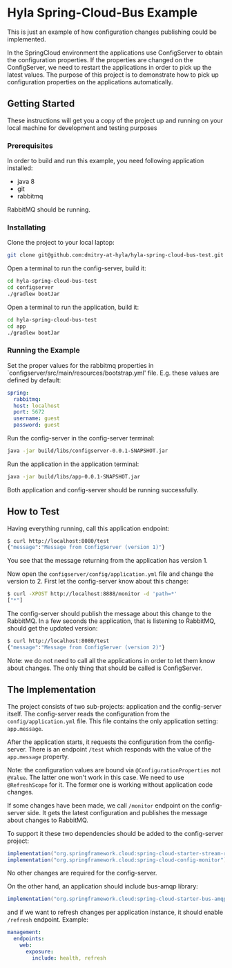 # Hyla Spring-Cloud-Bus Example

This is just an example of how configuration changes publishing could be implemented.

In the SpringCloud environment the applications use ConfigServer to obtain the configuration properties.
If the properties are changed on the ConfigServer, we need to restart the applications in order to pick
up the latest values. The purpose of this project is to demonstrate how to pick up configuration properties
on the applications automatically.

## Getting Started

These instructions will get you a copy of the project up and running on your local machine for development and testing purposes

### Prerequisites

In order to build and run this example, you need following application installed:

* java 8
* git
* rabbitmq

RabbitMQ should be running.

### Installating

Clone the project to your local laptop:

```bash
git clone git@github.com:dmitry-at-hyla/hyla-spring-cloud-bus-test.git
```

Open a terminal to run the config-server, build it:

```bash
cd hyla-spring-cloud-bus-test
cd configserver
./gradlew bootJar
```

Open a terminal to run the application, build it:

```bash
cd hyla-spring-cloud-bus-test
cd app
./gradlew bootJar
```

### Running the Example

Set the proper values for the rabbitmq properties in `configserver/src/main/resources/bootstrap.yml' file.
E.g. these values are defined by default:

```yaml
spring:
  rabbitmq:
  host: localhost
  port: 5672
  username: guest
  password: guest
```

Run the config-server in the config-server terminal:

```bash
java -jar build/libs/configserver-0.0.1-SNAPSHOT.jar
```

Run the application in the application terminal:

```bash
java -jar build/libs/app-0.0.1-SNAPSHOT.jar
```

Both application and config-server should be running successfully.

## How to Test

Having everything running, call this application endpoint:

```bash
$ curl http://localhost:8080/test
{"message":"Message from ConfigServer (version 1)"}
```

You see that the message returning from the application has version 1.

Now open the `configserver/config/application.yml` file and change the version to 2.
First let the config-server know about this change:

```bash
$ curl -XPOST http://localhost:8888/monitor -d 'path=*'
["*"]
```

The config-server should publish the message about this change to the RabbitMQ.
In a few seconds the application, that is listening to RabbitMQ, should get the updated
version:

```bash
$ curl http://localhost:8080/test
{"message":"Message from ConfigServer (version 2)"}
```

Note: we do not need to call all the applications in order to let them know about changes.
The only thing that should be called is ConfigServer.

## The Implementation

The project consists of two sub-projects: application and the config-server itself.
The config-server reads the configuration from the `config/application.yml` file.
This file contains the only application setting: `app.message`.

After the application starts, it requests the configuration from the config-server.
There is an endpoint `/test` which responds with the value of the `app.message` property.

Note: the configuration values are bound via `@ConfigurationProperties` not `@Value`. The
latter one won't work in this case. We need to use `@RefreshScope` for it. The former one
is working without application code changes.

If some changes have been made, we call `/monitor` endpoint on the config-server side.
It gets the latest configuration and publishes the message about changes to RabbitMQ.

To support it these two dependencies should be added to the config-server project:

```gradle
implementation("org.springframework.cloud:spring-cloud-starter-stream-rabbit")
implementation("org.springframework.cloud:spring-cloud-config-monitor")
```

No other changes are required for the config-server.

On the other hand, an application should include bus-amqp library:

```gradle
implementation("org.springframework.cloud:spring-cloud-starter-bus-amqp")
```

and if we want to refresh changes per application instance, it should enable
`/refresh` endpoint. Example:

```yaml
management:
  endpoints:
    web:
      exposure:
        include: health, refresh
```
